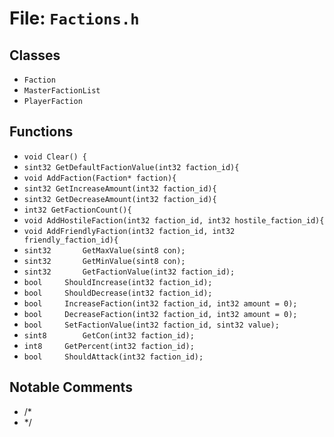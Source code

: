 # File: `Factions.h`

## Classes

- `Faction`
- `MasterFactionList`
- `PlayerFaction`

## Functions

- `void Clear() {`
- `sint32 GetDefaultFactionValue(int32 faction_id){`
- `void AddFaction(Faction* faction){`
- `sint32 GetIncreaseAmount(int32 faction_id){`
- `sint32 GetDecreaseAmount(int32 faction_id){`
- `int32 GetFactionCount(){`
- `void AddHostileFaction(int32 faction_id, int32 hostile_faction_id){`
- `void AddFriendlyFaction(int32 faction_id, int32 friendly_faction_id){`
- `sint32		GetMaxValue(sint8 con);`
- `sint32		GetMinValue(sint8 con);`
- `sint32		GetFactionValue(int32 faction_id);`
- `bool		ShouldIncrease(int32 faction_id);`
- `bool		ShouldDecrease(int32 faction_id);`
- `bool		IncreaseFaction(int32 faction_id, int32 amount = 0);`
- `bool		DecreaseFaction(int32 faction_id, int32 amount = 0);`
- `bool		SetFactionValue(int32 faction_id, sint32 value);`
- `sint8		GetCon(int32 faction_id);`
- `int8		GetPercent(int32 faction_id);`
- `bool		ShouldAttack(int32 faction_id);`

## Notable Comments

- /*
- */
